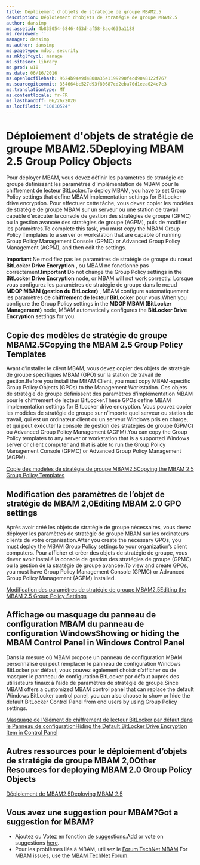 ```yaml
---
title: Déploiement d'objets de stratégie de groupe MBAM2.5
description: Déploiement d'objets de stratégie de groupe MBAM2.5
author: dansimp
ms.assetid: 4b835054-6846-463d-af58-8ac4639a1188
ms.reviewer: ''
manager: dansimp
ms.author: dansimp
ms.pagetype: mdop, security
ms.mktglfcycl: manage
ms.sitesec: library
ms.prod: w10
ms.date: 06/16/2016
ms.openlocfilehash: 9624b94e9d4808a35e1199290f4cd90a8122f767
ms.sourcegitcommit: 354664bc527d93f80687cd2eba70d1eea024c7c3
ms.translationtype: MT
ms.contentlocale: fr-FR
ms.lasthandoff: 06/26/2020
ms.locfileid: "10810524"
---
```

# <span data-ttu-id="8d4ff-103">Déploiement d'objets de stratégie de groupe MBAM2.5</span><span class="sxs-lookup"><span data-stu-id="8d4ff-103">Deploying MBAM 2.5 Group Policy Objects</span></span>


<span data-ttu-id="8d4ff-104">Pour déployer MBAM, vous devez définir les paramètres de stratégie de groupe définissant les paramètres d’implémentation de MBAM pour le chiffrement de lecteur BitLocker.</span><span class="sxs-lookup"><span data-stu-id="8d4ff-104">To deploy MBAM, you have to set Group Policy settings that define MBAM implementation settings for BitLocker drive encryption.</span></span> <span data-ttu-id="8d4ff-105">Pour effectuer cette tâche, vous devez copier les modèles de stratégie de groupe MBAM sur un serveur ou une station de travail capable d’exécuter la console de gestion des stratégies de groupe (GPMC) ou la gestion avancée des stratégies de groupe (AGPM), puis de modifier les paramètres.</span><span class="sxs-lookup"><span data-stu-id="8d4ff-105">To complete this task, you must copy the MBAM Group Policy Templates to a server or workstation that are capable of running Group Policy Management Console (GPMC) or Advanced Group Policy Management (AGPM), and then edit the settings.</span></span>

<span data-ttu-id="8d4ff-106">**Important**  Ne modifiez pas les paramètres de stratégie de groupe du nœud **BitLocker Drive Encryption** , ou MBAM ne fonctionne pas correctement.</span><span class="sxs-lookup"><span data-stu-id="8d4ff-106">**Important** Do not change the Group Policy settings in the **BitLocker Drive Encryption** node, or MBAM will not work correctly.</span></span> <span data-ttu-id="8d4ff-107">Lorsque vous configurez les paramètres de stratégie de groupe dans le nœud **MDOP MBAM (gestion du BitLocker)** , MBAM configure automatiquement les paramètres de **chiffrement de lecteur BitLocker** pour vous.</span><span class="sxs-lookup"><span data-stu-id="8d4ff-107">When you configure the Group Policy settings in the **MDOP MBAM (BitLocker Management)** node, MBAM automatically configures the **BitLocker Drive Encryption** settings for you.</span></span>

 

## <span data-ttu-id="8d4ff-108">Copie des modèles de stratégie de groupe MBAM2.5</span><span class="sxs-lookup"><span data-stu-id="8d4ff-108">Copying the MBAM 2.5 Group Policy Templates</span></span>


<span data-ttu-id="8d4ff-109">Avant d’installer le client MBAM, vous devez copier des objets de stratégie de groupe spécifiques MBAM (GPO) sur la station de travail de gestion.</span><span class="sxs-lookup"><span data-stu-id="8d4ff-109">Before you install the MBAM Client, you must copy MBAM-specific Group Policy Objects (GPOs) to the Management Workstation.</span></span> <span data-ttu-id="8d4ff-110">Ces objets de stratégie de groupe définissent des paramètres d’implémentation MBAM pour le chiffrement de lecteur BitLocker.</span><span class="sxs-lookup"><span data-stu-id="8d4ff-110">These GPOs define MBAM implementation settings for BitLocker drive encryption.</span></span> <span data-ttu-id="8d4ff-111">Vous pouvez copier les modèles de stratégie de groupe sur n’importe quel serveur ou station de travail, qui est un ordinateur client ou un serveur Windows pris en charge, et qui peut exécuter la console de gestion des stratégies de groupe (GPMC) ou Advanced Group Policy Management (AGPM).</span><span class="sxs-lookup"><span data-stu-id="8d4ff-111">You can copy the Group Policy templates to any server or workstation that is a supported Windows server or client computer and that is able to run the Group Policy Management Console (GPMC) or Advanced Group Policy Management (AGPM).</span></span>

[<span data-ttu-id="8d4ff-112">Copie des modèles de stratégie de groupe MBAM2.5</span><span class="sxs-lookup"><span data-stu-id="8d4ff-112">Copying the MBAM 2.5 Group Policy Templates</span></span>](copying-the-mbam-25-group-policy-templates.md)

## <span data-ttu-id="8d4ff-113">Modification des paramètres de l’objet de stratégie de MBAM 2,0</span><span class="sxs-lookup"><span data-stu-id="8d4ff-113">Editing MBAM 2.0 GPO settings</span></span>


<span data-ttu-id="8d4ff-114">Après avoir créé les objets de stratégie de groupe nécessaires, vous devez déployer les paramètres de stratégie de groupe MBAM sur les ordinateurs clients de votre organisation.</span><span class="sxs-lookup"><span data-stu-id="8d4ff-114">After you create the necessary GPOs, you must deploy the MBAM Group Policy settings to your organization’s client computers.</span></span> <span data-ttu-id="8d4ff-115">Pour afficher et créer des objets de stratégie de groupe, vous devez avoir installé la console de gestion des stratégies de groupe (GPMC) ou la gestion de la stratégie de groupe avancée.</span><span class="sxs-lookup"><span data-stu-id="8d4ff-115">To view and create GPOs, you must have Group Policy Management Console (GPMC) or Advanced Group Policy Management (AGPM) installed.</span></span>

[<span data-ttu-id="8d4ff-116">Modification des paramètres de stratégie de groupe MBAM2.5</span><span class="sxs-lookup"><span data-stu-id="8d4ff-116">Editing the MBAM 2.5 Group Policy Settings</span></span>](editing-the-mbam-25-group-policy-settings.md)

## <span data-ttu-id="8d4ff-117">Affichage ou masquage du panneau de configuration MBAM du panneau de configuration Windows</span><span class="sxs-lookup"><span data-stu-id="8d4ff-117">Showing or hiding the MBAM Control Panel in Windows Control Panel</span></span>


<span data-ttu-id="8d4ff-118">Dans la mesure où MBAM propose un panneau de configuration MBAM personnalisé qui peut remplacer le panneau de configuration Windows BitLocker par défaut, vous pouvez également choisir d’afficher ou de masquer le panneau de configuration BitLocker par défaut auprès des utilisateurs finaux à l’aide de paramètres de stratégie de groupe.</span><span class="sxs-lookup"><span data-stu-id="8d4ff-118">Since MBAM offers a customized MBAM control panel that can replace the default Windows BitLocker control panel, you can also choose to show or hide the default BitLocker Control Panel from end users by using Group Policy settings.</span></span>

[<span data-ttu-id="8d4ff-119">Masquage de l'élément de chiffrement de lecteur BitLocker par défaut dans le Panneau de configuration</span><span class="sxs-lookup"><span data-stu-id="8d4ff-119">Hiding the Default BitLocker Drive Encryption Item in Control Panel</span></span>](hiding-the-default-bitlocker-drive-encryption-item-in-control-panel-mbam-25.md)

## <span data-ttu-id="8d4ff-120">Autres ressources pour le déploiement d’objets de stratégie de groupe MBAM 2,0</span><span class="sxs-lookup"><span data-stu-id="8d4ff-120">Other Resources for deploying MBAM 2.0 Group Policy Objects</span></span>


[<span data-ttu-id="8d4ff-121">Déploiement de MBAM2.5</span><span class="sxs-lookup"><span data-stu-id="8d4ff-121">Deploying MBAM 2.5</span></span>](deploying-mbam-25.md)

## <span data-ttu-id="8d4ff-122">Vous avez une suggestion pour MBAM?</span><span class="sxs-lookup"><span data-stu-id="8d4ff-122">Got a suggestion for MBAM?</span></span>
- <span data-ttu-id="8d4ff-123">Ajoutez ou Votez en fonction [de suggestions.](http://mbam.uservoice.com/forums/268571-microsoft-bitlocker-administration-and-monitoring)</span><span class="sxs-lookup"><span data-stu-id="8d4ff-123">Add or vote on suggestions [here](http://mbam.uservoice.com/forums/268571-microsoft-bitlocker-administration-and-monitoring).</span></span> 
- <span data-ttu-id="8d4ff-124">Pour les problèmes liés à MBAM, utilisez le [Forum TechNet MBAM](https://social.technet.microsoft.com/Forums/home?forum=mdopmbam).</span><span class="sxs-lookup"><span data-stu-id="8d4ff-124">For MBAM issues, use the [MBAM TechNet Forum](https://social.technet.microsoft.com/Forums/home?forum=mdopmbam).</span></span>

 

 





